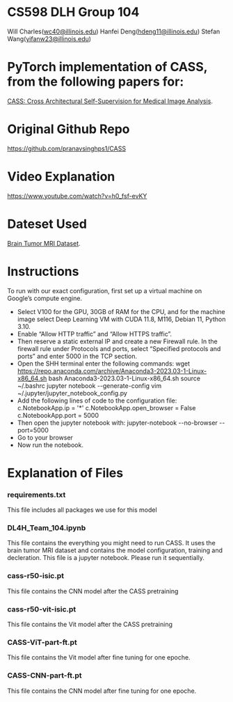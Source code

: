 # CS598 DLH Group 104

Will Charles(wc40@illinois.edu) 
Hanfei Deng(hdeng11@illinois.edu) 
Stefan Wang(yifanw23@illinois.edu)


# PyTorch implementation of **CASS**, from the following papers for:


[CASS: Cross Architectural Self-Supervision for Medical Image Analysis](https://arxiv.org/abs/2206.04170). 

# Original Github Repo
https://github.com/pranavsinghps1/CASS
# Video Explanation 
https://www.youtube.com/watch?v=h0_fsf-evKY
# Dateset Used
[Brain Tumor MRI Dataset](https://www.kaggle.com/datasets/masoudnickparvar/brain-tumor-mri-dataset). 

# Instructions 
To run with our exact configuration, first set up a virtual machine on Google’s compute engine. 
- Select V100 for the GPU, 30GB of RAM for the CPU,  and for the machine image select Deep Learning VM with CUDA 11.8, M116, Debian 11, Python 3.10.
- Enable “Allow HTTP traffic” and “Allow HTTPS traffic”. 
- Then reserve a static external IP and create a new Firewall rule.  In the firewall rule under Protocols and ports, select “Specified protocols and ports” and enter 5000 in the TCP section.
- Open the SHH terminal enter the following commands:
	wget https://repo.anaconda.com/archive/Anaconda3-2023.03-1-Linux-x86_64.sh
	bash Anaconda3-2023.03-1-Linux-x86_64.sh
	source ~/.bashrc
	jupyter notebook --generate-config
	vim ~/.jupyter/jupyter_notebook_config.py
- Add the following lines of code to the configuration file:
	c.NotebookApp.ip = '*'
	c.NotebookApp.open_browser = False
	c.NotebookApp.port = 5000
- Then open the jupyter notebook with:
	jupyter-notebook --no-browser --port=5000
- Go to your browser
- Now run the notebook.


# Explanation of Files 

### requirements.txt

This file includes all packages we use for this model

### DL4H_Team_104.ipynb
This file contains the everything you might need to run CASS. It uses the brain tumor MRI dataset and contains the model configuration, training and decleration. This file is a jupyter notebook. Please run it sequentially.

### cass-r50-isic.pt

This file contains the CNN model after the CASS pretraining

### cass-r50-vit-isic.pt

This file contains the Vit model after the CASS pretraining

### CASS-ViT-part-ft.pt
This file contains the Vit model after fine tuning for one epoche.

### CASS-CNN-part-ft.pt
This file contains the CNN model after fine tuning for one epoche.

